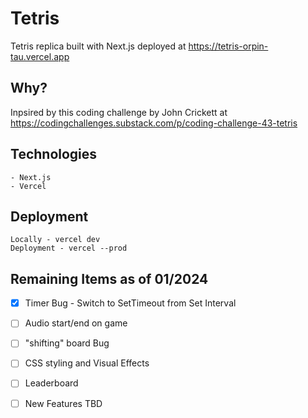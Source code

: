 # Tetris
Tetris replica built with Next.js deployed at 
https://tetris-orpin-tau.vercel.app

## Why?

Inpsired by this coding challenge by John Crickett at 
https://codingchallenges.substack.com/p/coding-challenge-43-tetris

## Technologies
```
- Next.js
- Vercel
```

## Deployment
```
Locally - vercel dev
Deployment - vercel --prod
```

## Remaining Items as of 01/2024 
- [x] Timer Bug - Switch to SetTimeout from Set Interval
- [ ] Audio start/end on game
- [ ] "shifting" board Bug
- [ ] CSS styling and Visual Effects
- [ ] Leaderboard
- [ ] New Features TBD

